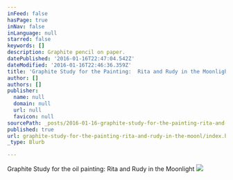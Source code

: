 ```yaml
---
inFeed: false
hasPage: true
inNav: false
inLanguage: null
starred: false
keywords: []
description: Graphite pencil on paper.
datePublished: '2016-01-16T22:47:04.542Z'
dateModified: '2016-01-16T22:46:36.359Z'
title: 'Graphite Study for the Painting:  Rita and Rudy in the Moonlight.'
author: []
authors: []
publisher:
  name: null
  domain: null
  url: null
  favicon: null
sourcePath: _posts/2016-01-16-graphite-study-for-the-painting-rita-and-rudy-in-the-moonl.md
published: true
url: graphite-study-for-the-painting-rita-and-rudy-in-the-moonl/index.html
_type: Blurb

---
```

Graphite Study for the oil painting:  Rita and Rudy in the Moonlight
![](https://the-grid-user-content.s3-us-west-2.amazonaws.com/67d302f8-8a19-43a8-911f-2d041b45dcae.jpg)